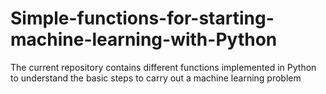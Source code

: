 # Simple-functions-for-starting-machine-learning-with-Python
The current repository contains different functions implemented in Python to understand the basic steps to carry out a machine learning problem
